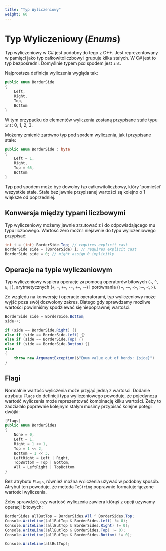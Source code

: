 ```yaml
---
title: "Typ Wyliczeniowy"
weight: 60
---
```


# Typ Wyliczeniowy (*Enums*)

Typ wyliczeniowy w C# jest podobny do tego z C++. Jest reprezentowany w pamięci jako typ całkowitoliczbowy i grupuje kilka stałych. W C# jest to typ bezpośredni. Domyślnie typem pod spodem jest `int`.

Najprostsza definicja wyliczenia wygląda tak:

```csharp
public enum BorderSide 
{
    Left, 
    Right, 
    Top, 
    Bottom
}
```

W tym przypadku do elementów wyliczenia zostaną przypisane stałe typu `int`: 0, 1, 2, 3.

Możemy zmienić zarówno typ pod spodem wyliczenia, jak i przypisane stałe:

```csharp
public enum BorderSide : byte
{
    Left = 1, 
    Right, 
    Top = 65, 
    Bottom
}
```

Typ pod spodem może być dowolny typ całkowitoliczbowy, który 'pomieści' wszystkie stałe. Stałe bez jawnie przypisanej wartości są kolejno o 1 większe od poprzedniej.

## Konwersja między typami liczbowymi

Typ wyliczeniowy możemy jawnie zrzutować z i do odpowiadającego mu typu liczbowego. Wartość zero można niejawnie do typu wyliczeniowego przypisać:

```csharp
int i = (int) BorderSide.Top; // requires explicit cast
BorderSide side = (BorderSide) i; // requires explicit cast
BorderSide side = 0; // might assign 0 implicitly
```

## Operacje na typie wyliczeniowym

Typ wyliczeniowy wspiera operacje za pomocą operatorów bitowych (`~`, `^`, `&`, `|`), arytmetycznych (`+`, `-`, `++`, `--`, `+=`, `-=`) i porównania (`!=`, `==`, `<=`, `>=`, `<`, `>`).

Ze względu na konwersję i operacje operatorami, typ wyliczeniowy może wyjść poza swój dozwolony zakres. Dlatego gdy sprawdzamy możliwe wartości powinniśmy spodziewać się niepoprawnej wartości.

```csharp
BorderSide side = BorderSide.Bottom;
side++;

if (side == BorderSide.Right) {}
else if (side == BorderSide.Left) {}
else if (side == BorderSide.Top) {}
else if (side == BorderSide.Botton) {}
else
{
    throw new ArgumentException($"Enum value out of bonds: {side}")
}
```

## Flagi

Normalnie wartość wyliczenia może przyjąć jedną z wartości. Dodanie atrybutu `Flags` do definicji typu wyliczeniowego powoduje, że pojedyncza wartość wyliczenia może reprezentować kombinację kilku wartości. Żeby to zadziałało poprawnie kolejnym stałym musimy przypisać kolejne potęgi dwójki:

```csharp
[Flags]
public enum BorderSides
{
    None = 0, 
    Left = 1, 
    Right = 1 << 1, 
    Top = 1 << 2, 
    Bottom = 1 << 3,
    LeftRight = Left | Right,
    TopBottom = Top | Bottom,
    All = LeftRight | TopBottom
}
```

Bez atrybutu `Flags`, również można wyliczenia używać w podobny sposób. Atrybut ten powoduje, że metoda `ToString` poprawnie formatuje łączone wartości wyliczenia.

Żeby sprawdzić, czy wartość wyliczenia zawiera którąś z opcji używamy operacji bitowych:

```csharp
BorderSides allButTop = BorderSides.All ^ BorderSides.Top;
Console.WriteLine((allButTop & BorderSides.Left) != 0);
Console.WriteLine((allButTop & BorderSides.Right) != 0);
Console.WriteLine((allButTop & BorderSides.Top) != 0);
Console.WriteLine((allButTop & BorderSides.Bottom) != 0);

Console.WriteLine(allButTop);
```
